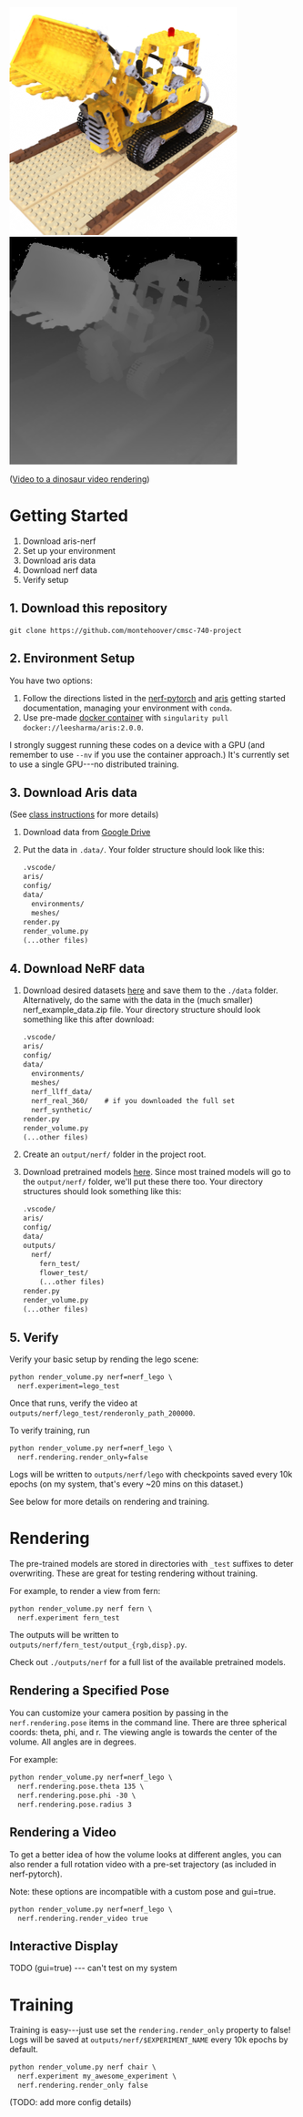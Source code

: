 ![custom rendered lego truck](docs/output_rgb.png)
![custom rendered lego truck](docs/output_disp.png)

([Video to a dinosaur video rendering](docs/horns.mp4))

# Getting Started

1. Download aris-nerf
2. Set up your environment
3. Download aris data
4. Download nerf data
5. Verify setup

## 1. Download this repository

```
git clone https://github.com/montehoover/cmsc-740-project
```

## 2. Environment Setup

You have two options:
  1. Follow the directions listed in the [nerf-pytorch][nerf] and [aris][aris]
     getting started documentation, managing your environment with `conda`.
  2. Use pre-made [docker container][docker] with `singularity pull docker://leesharma/aris:2.0.0`.

  [nerf]: https://github.com/yenchenlin/nerf-pytorch
  [aris]: https://cmsc740-fall22.github.io/assignment1.md.html
  [docker]: https://hub.docker.com/r/leesharma/nerf-aris

I strongly suggest running these codes on a device with a GPU (and remember to
use `--nv` if you use the container approach.) It's currently set to use a single
GPU---no distributed training.

## 3. Download Aris data

(See [class instructions][aris] for more details)

1. Download data from [Google Drive](https://drive.google.com/file/d/1E4bdOgKh4r8o94plEn68HpNRod1W9wMd/view?usp=sharing)
2. Put the data in `.data/`. Your folder structure should look like this:

    ```
    .vscode/
    aris/
    config/
    data/
      environments/
      meshes/
    render.py
    render_volume.py
    (...other files)
    ```

## 4. Download NeRF data

1. Download desired datasets [here](https://drive.google.com/drive/folders/128yBriW1IG_3NJ5Rp7APSTZsJqdJdfc1)
   and save them to the `./data` folder. Alternatively, do the same with the data
   in the (much smaller) nerf_example_data.zip file. Your directory structure should look
   something like this after download:

    ```
    .vscode/
    aris/
    config/
    data/
      environments/
      meshes/
      nerf_llff_data/
      nerf_real_360/    # if you downloaded the full set
      nerf_synthetic/
    render.py
    render_volume.py
    (...other files)
    ```

2. Create an `output/nerf/` folder in the project root.
3. Download pretrained models [here](https://drive.google.com/drive/folders/1jIr8dkvefrQmv737fFm2isiT6tqpbTbv).
   Since most trained models will go to the `output/nerf/` folder, we'll put
   these there too. Your directory structures should look something like this:

    ```
    .vscode/
    aris/
    config/
    data/
    outputs/
      nerf/
        fern_test/
        flower_test/
        (...other files)
    render.py
    render_volume.py
    (...other files)
    ```

## 5. Verify

Verify your basic setup by rending the lego scene:

```
python render_volume.py nerf=nerf_lego \
  nerf.experiment=lego_test
```

Once that runs, verify the video at `outputs/nerf/lego_test/renderonly_path_200000`.

To verify training, run

```
python render_volume.py nerf=nerf_lego \
  nerf.rendering.render_only=false
```

Logs will be written to `outputs/nerf/lego` with checkpoints saved every 10k
epochs (on my system, that's every ~20 mins on this dataset.)

See below for more details on rendering and training.


# Rendering

The pre-trained models are stored in directories with `_test` suffixes to
deter overwriting. These are great for testing rendering without training.

For example, to render a view from fern:

```
python render_volume.py nerf fern \
  nerf.experiment fern_test
```

The outputs will be written to `outputs/nerf/fern_test/output_{rgb,disp}.py`.

Check out `./outputs/nerf` for a full list of the available pretrained models.

## Rendering a Specified Pose

You can customize your camera position by passing in the `nerf.rendering.pose`
items in the command line. There are three spherical coords: theta, phi, and r.
The viewing angle is towards the center of the volume. All angles are in degrees.

For example:

```
python render_volume.py nerf=nerf_lego \
  nerf.rendering.pose.theta 135 \
  nerf.rendering.pose.phi -30 \
  nerf.rendering.pose.radius 3
```

## Rendering a Video

To get a better idea of how the volume looks at different angles, you can also
render a full rotation video with a pre-set trajectory (as included in
nerf-pytorch).

Note: these options are incompatible with a custom pose and gui=true.

```
python render_volume.py nerf=nerf_lego \
  nerf.rendering.render_video true
```

## Interactive Display

TODO (gui=true) --- can't test on my system


# Training

Training is easy---just use set the `rendering.render_only` property to false!
Logs will be saved at `outputs/nerf/$EXPERIMENT_NAME` every 10k epochs by default.

```
python render_volume.py nerf chair \
  nerf.experiment my_awesome_experiment \
  nerf.rendering.render_only false
```

(TODO: add more config details)
